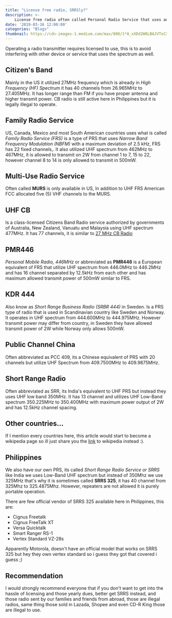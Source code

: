 ```yaml
---
title: "License free radio, SRRSly?"
description: >-
    License free radio often called Personal Radio Service that uses and utilize a spectrum that is to be used without a license.
date: '2019-03-16 12:00:00'
categories: "Blogs"
thumbnail: https://cdn-images-1.medium.com/max/800/1*A_xXDd2W0LBAJVToCXGeEA.jpeg
---
```


Operating a radio transmitter requires licensed to use, this is to avoid interfering with other device or service that uses the spectrum as well. 

## Citizen's Band

Mainly in the US it utilized 27MHz frequency which is already in *High Frequency (HF) Spectrum* it has 40 channels from 26.965MHz to 27.405MHz. It has longer range than FM if you have proper antenna and higher transmit power. CB radio is still active here in Philippines but it is legally illegal to operate.

## Family Radio Service

US, Canada, Mexico and most South American countries uses what is called *Family Radio Service (FRS)* is a type of PRS that uses *Narrow Band Frequency Modulation (NBFM)* with a maximum deviation of 2.5 kHz, FRS has 22 fixed channels,. It also utilized UHF spectrum from 462MHz to 467MHz, it is allowed to transmit on 2W from channel 1 to 7, 15 to 22, however channel 8 to 14 is only allowed to transmit in 500mW.

## Multi-Use Radio Service

Often called **MURS** is only available in US, In addition to UHF FRS American FCC allocated five (5) VHF channels to the MURS.

## UHF CB

Is a class-licensed Citizens Band Radio service authorized by governments of Australia, New Zealand, Vanuatu and Malaysia using UHF spectrum 477MHz. It has 77 channels, it is similar to <u>27 MHz CB Radio</u>

## PMR446

*Personal Mobile Radio, 446MHz* or abbreviated as **PMR446** is a European equivalent of FRS that utilize UHF spectrum from 446.0MHz to 446.2MHz and has 16 channel separated by 12.5kHz from each other and has maximum allowed transmit power of 500mW similar to FRS.

## KDR 444

Also know as *Short Range Business Radio (SRBR 444)* in Sweden. Is a PRS type of radio that is used in Scandinavian country like Sweden and Norway. It operates in UHF spectrum from 444.600MHz to 444.975MHz. However transmit power may differ from country, in Sweden they have allowed transmit power of 2W while Norway only allows 500mW.

## Public Channel China

Often abbreviated as PCC 409, its a Chinese equivalent of PRS with 20 channels but utilize UHF Spectrum from 409.7500MHz to 409.9875MHz.

## Short Range Radio

Often abbreviated as SRR, its India's equivalent to UHF PRS but instead they uses UHF low band 350MHz. It has 13 channel and utilizes UHF Low-Band spectrum 350.225MHz to 350.400MHz with maximum power output of 2W and has 12.5kHz channel spacing.

## Other countries...

If I mention every countries here, this article would start to become a wikipedia page so ill just share you the [link](https://en.wikipedia.org/wiki/Personal_radio_service) to wikipedia instead :).

## Philippines

We also have our own PRS, its called *Short Range Radio Service or SRRS* like India we uses Low-Band UHF spectrum but instead of 350Mhz we use 325MHz that's why it is sometimes called **SRRS 325**, it has 40 channel from 325Mhz to 325.4875Mhz. However, repeaters are not allowed it is purely portable operation.

There are few official vendor of SRRS 325 available here in Philippines, this are:

- Cignus Freetalk
- Cignus FreeTalk XT
- Versa Quicktalk
- Smart Ranger RS-1
- Vertex Standard VZ-28s

Apparently Motorola, doesn't have an official model that works on SRRS 325 but hey they own vertex standard so i guess they got that covered i guess ;)

## Recommendation

I would strongly recommend everyone that if you don't want to get into the hassle of licensing and those yearly dues, better get SRRS instead, and those radio sent by our families and friends from abroad, those are illegal radios, same thing those sold in Lazada, Shopee and even CD-R King those are illegal to use.